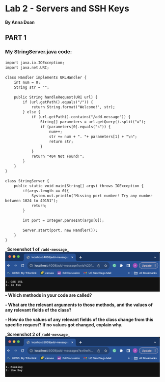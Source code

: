 # Lab 2 - Servers and SSH Keys
**By Anna Doan**

## PART 1
### My StringServer.java code:
~~~
import java.io.IOException;
import java.net.URI;

class Handler implements URLHandler {
    int num = 0;
    String str = "";

    public String handleRequest(URI url) {
        if (url.getPath().equals("/")) {
            return String.format("Welcome!", str);
        } else {
            if (url.getPath().contains("/add-message")) {
                String[] parameters = url.getQuery().split("=");
                if (parameters[0].equals("s")) {
                    num++;
                    str += num + ". "+ parameters[1] + "\n";
                    return str;
                }
            }
            return "404 Not Found!";
        }
    }
}

class StringServer {
    public static void main(String[] args) throws IOException {
        if(args.length == 0){
            System.out.println("Missing port number! Try any number between 1024 to 49151");
            return;
        }

        int port = Integer.parseInt(args[0]);

        Server.start(port, new Handler());
    }
}
~~~
**_Screenshot 1 of `/add-message_`**
![image](lab2-pt1-ss1.png)
**- Which methods in your code are called?**
  
**- What are the relevant arguments to those methods, and the values of any relevant fields of the class?**

**- How do the values of any relevant fields of the class change from this specific request? If no values got changed, explain why.**


**_Screenshot 2 of `/add-message_`**
![image](lab2-pt1-ss2.png)
